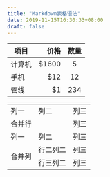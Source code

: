 ```yaml
---
title: "Markdown表格语法"
date: 2019-11-15T16:30:33+08:00
draft: false
---
```


| 项目        | 价格   |  数量  |
| --------   | -----:  | :----:  |
| 计算机     | \$1600 |   5     |
| 手机        |   \$12   |   12   |
| 管线        |    \$1    |  234  |

<table>
    <tr>
        <td>列一</td> 
        <td>列二</td>
        <td>列三</td> 
   </tr>
   <tr>
        <td colspan="2">合并行</td>
        <td>列三</td>    
   </tr>
   <tr>
        <td>列一</td> 
        <td>列二</td>
        <td>列三</td> 
   </tr>
    <tr>
        <td rowspan="2">合并列</td>    
        <td >行二列二</td>
        <td>列三</td>  
    </tr>
    <tr>
        <td >行三列二</td>
        <td>列三</td>  
    </tr>
</table>